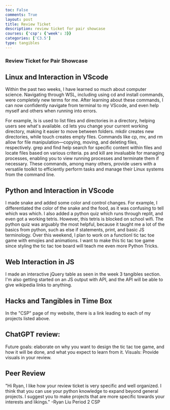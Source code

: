 ```yaml
---
toc: False
comments: True
layout: post
title: Review Ticket
description: review ticket for pair showcase
courses: {'csp': {'week': 3}}
categories: ['C3.5']
type: tangibles
---
```


### Review Ticket for Pair Showcase

## Linux and Interaction in VScode

Within the past two weeks, I have learned so much about computer science. Navigating through WSL, including using cd and install commands, were completely new terms for me. After learning about these commands, I can now confidently navigate from terminal to my VScode, and even help myself and others when running into errors. 

For example, ls is used to list files and directories in a directory, helping users see what's available. cd lets you change your current working directory, making it easier to move between folders. mkdir creates new directories, while touch creates empty files. Commands like cp, mv, and rm allow for file manipulation—copying, moving, and deleting files, respectively. grep and find help search for specific content within files and locate files based on various criteria. ps and kill are invaluable for managing processes, enabling you to view running processes and terminate them if necessary. These commands, among many others, provide users with a versatile toolkit to efficiently perform tasks and manage their Linux systems from the command line.

## Python and Interaction in VScode

I made snake and added some color and control changes. For example, I differentiated the color of the snake and the food, as it was confusing to tell which was which. I also added a python quiz which runs through replit, and even got a working tetris. However, this tetris is blocked on school wifi. The python quiz was arguably the most helpful, because it taught me a lot of the basics from python, such as else if statements, print, and basic JS terminology. Over this weekend, I plan to work on a functionl tic tac toe game with emojies and animations. I want to make this tic tac toe game since styling the tic tac toe board will teach me even more Python Tricks. 

## Web Interaction in JS

I made an interactive jQuery table as seen in the week 3 tangibles section. I'm also getting started on an JS output with API, and the API will be able to give wikipedia links to anything.

## Hacks and Tangibles in Time Box

In the "CSP" page of my website, there is a link leading to each of my projects listed above.

## ChatGPT review: 

Future goals: elaborate on why you want to design the tic tac toe game, and how it will be done, and what you expect to learn from it.
Visuals: Provide visuals in your review.

## Peer Review 
"Hi Ryan, I like how your review ticket is very specific and well organized. I think that you can use your python knowledge to expand beyond general projects. I suggest you to make projects that are more specific towards your interests and likings." -Ryan Liu Period 2 CSP
